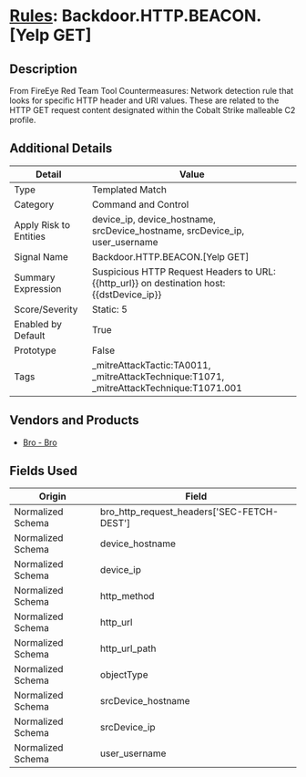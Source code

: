 # [Rules](README.md): Backdoor.HTTP.BEACON.[Yelp GET]

## Description
From FireEye Red Team Tool Countermeasures:
Network detection rule that looks for specific HTTP header and URI values. These are related to the HTTP GET request content designated within the Cobalt Strike malleable C2 profile.

## Additional Details
|Detail|Value|
|----|----|
|Type|Templated Match|
|Category|Command and Control|
|Apply Risk to Entities|device_ip, device_hostname, srcDevice_hostname, srcDevice_ip, user_username|
|Signal Name|Backdoor.HTTP.BEACON.[Yelp GET]|
|Summary Expression|Suspicious HTTP Request Headers to URL: {{http_url}} on destination host: {{dstDevice_ip}}|
|Score/Severity|Static: 5|
|Enabled by Default|True|
|Prototype|False|
|Tags|_mitreAttackTactic:TA0011, _mitreAttackTechnique:T1071, _mitreAttackTechnique:T1071.001|
## Vendors and Products
- [Bro - Bro](../products/37C866BF-72E1-470A-9072-EDB908F56951.md)


## Fields Used

|Origin|Field|
|----|----|
|Normalized Schema|bro_http_request_headers['SEC-FETCH-DEST']|
|Normalized Schema|device_hostname|
|Normalized Schema|device_ip|
|Normalized Schema|http_method|
|Normalized Schema|http_url|
|Normalized Schema|http_url_path|
|Normalized Schema|objectType|
|Normalized Schema|srcDevice_hostname|
|Normalized Schema|srcDevice_ip|
|Normalized Schema|user_username|



